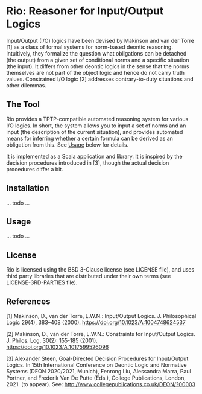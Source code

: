 # Rio: Reasoner for Input/Output Logics

Input/Output (I/O) logics have been devised by Makinson and van der Torre [1]
as a class of formal systems for norm-based deontic reasoning. Intuitively,
they formalize the question what obligations can be detached (the output) from a given
set of conditional norms and a specific situation (the input). It differs from
other deontic logics in the sense that the norms themselves are not part of the
object logic and hence do not carry truth values. Constrained I/O logic [2]
addresses contrary-to-duty situations and other dilemmas.


## The Tool

Rio provides a TPTP-compatible automated reasoning system for various I/O logics.
In short, the system allows you to input a set of norms and an input
(the description of the current situation), and provides automated means for
inferring whether a certain formula can be derived as an obligation from this.
See [Usage](#usage) below for details.

It is implemented as a Scala application and library. It is inspired by the
decision procedures introduced in [3], though the actual decision procedures differ a bit.


## Installation

... todo ...


## Usage

... todo ...
 
## License

Rio is licensed using the BSD 3-Clause license (see LICENSE file),
and uses third party libraries that are distributed under their own terms (see LICENSE-3RD-PARTIES file).

## References

[1] Makinson, D., van der Torre, L.W.N.: Input/Output Logics. J. Philosophical Logic 29(4), 383–408 (2000). https://doi.org/10.1023/A:1004748624537

[2] Makinson, D., van der Torre, L.W.N.: Constraints for Input/Output Logics. J. Philos. Log. 30(2): 155-185 (2001). https://doi.org/10.1023/A:1017599526096

[3] Alexander Steen, Goal-Directed Decision Procedures for Input/Output Logics. In 15th International Conference on Deontic Logic and Normative Systems (DEON 2020/2021, Munich), Fenrong Liu, Alessandra Marra, Paul Portner, and Frederik Van De Putte (Eds.), College Publications, London, 2021. (to appear). See: http://www.collegepublications.co.uk/DEON/?00003
